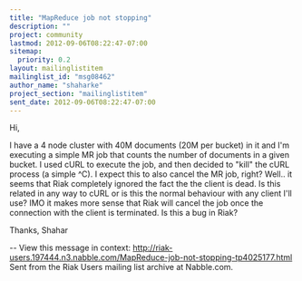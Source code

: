```yaml
---
title: "MapReduce job not stopping"
description: ""
project: community
lastmod: 2012-09-06T08:22:47-07:00
sitemap:
  priority: 0.2
layout: mailinglistitem
mailinglist_id: "msg08462"
author_name: "shaharke"
project_section: "mailinglistitem"
sent_date: 2012-09-06T08:22:47-07:00
---
```



Hi,

I have a 4 node cluster with 40M documents (20M per bucket) in it and I'm
executing a simple MR job that counts the number of documents in a given
bucket.
I used cURL to execute the job, and then decided to "kill" the cURL process
(a simple ^C). I expect this to also cancel the MR job, right? Well.. it
seems that Riak completely ignored the fact the the client is dead. Is this
related in any way to cURL or is this the normal behaviour with any client
I'll use? 
IMO it makes more sense that Riak will cancel the job once the connection
with the client is terminated. Is this a bug in Riak?

Thanks,
Shahar

--
View this message in context: 
http://riak-users.197444.n3.nabble.com/MapReduce-job-not-stopping-tp4025177.html
Sent from the Riak Users mailing list archive at Nabble.com.

